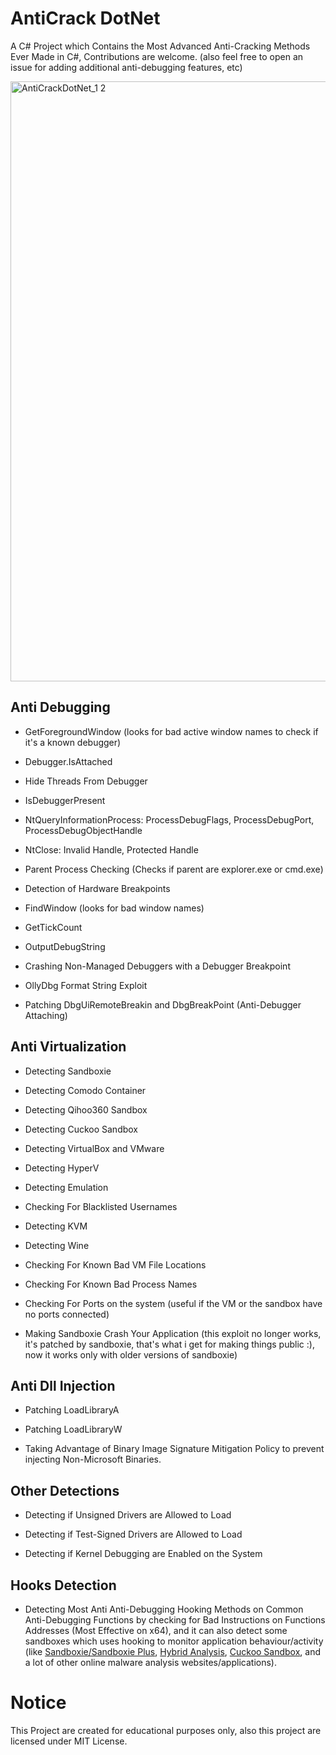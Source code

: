 # AntiCrack DotNet
A C# Project which Contains the Most Advanced Anti-Cracking Methods Ever Made in C#, Contributions are welcome. (also feel free to open an issue for adding additional anti-debugging features, etc)

<img width="960" alt="AntiCrackDotNet_1 2" src="https://user-images.githubusercontent.com/90452585/180578537-d3817dc7-6398-4c3b-b7aa-a46d6a604d45.PNG">

## Anti Debugging
* GetForegroundWindow (looks for bad active window names to check if it's a known debugger)

* Debugger.IsAttached

* Hide Threads From Debugger

* IsDebuggerPresent

* NtQueryInformationProcess: ProcessDebugFlags, ProcessDebugPort, ProcessDebugObjectHandle

* NtClose: Invalid Handle, Protected Handle

* Parent Process Checking (Checks if parent are explorer.exe or cmd.exe)

* Detection of Hardware Breakpoints

* FindWindow (looks for bad window names)

* GetTickCount

* OutputDebugString

* Crashing Non-Managed Debuggers with a Debugger Breakpoint

* OllyDbg Format String Exploit

* Patching DbgUiRemoteBreakin and DbgBreakPoint (Anti-Debugger Attaching)

## Anti Virtualization
* Detecting Sandboxie

* Detecting Comodo Container

* Detecting Qihoo360 Sandbox

* Detecting Cuckoo Sandbox

* Detecting VirtualBox and VMware

* Detecting HyperV

* Detecting Emulation

* Checking For Blacklisted Usernames

* Detecting KVM

* Detecting Wine

* Checking For Known Bad VM File Locations

* Checking For Known Bad Process Names

* Checking For Ports on the system (useful if the VM or the sandbox have no ports connected)

* Making Sandboxie Crash Your Application (this exploit no longer works, it's patched by sandboxie, that's what i get for making things public :), now it works only with older versions of sandboxie)

## Anti Dll Injection
* Patching LoadLibraryA

* Patching LoadLibraryW

* Taking Advantage of Binary Image Signature Mitigation Policy to prevent injecting Non-Microsoft Binaries.

## Other Detections
* Detecting if Unsigned Drivers are Allowed to Load

* Detecting if Test-Signed Drivers are Allowed to Load

* Detecting if Kernel Debugging are Enabled on the System

## Hooks Detection
* Detecting Most Anti Anti-Debugging Hooking Methods on Common Anti-Debugging Functions by checking for Bad Instructions on Functions Addresses (Most Effective on x64), and it can also detect some sandboxes which uses hooking to monitor application behaviour/activity (like <a href="https://github.com/sandboxie-plus/Sandboxie">Sandboxie/Sandboxie Plus</a>, <a href="https://www.hybrid-analysis.com">Hybrid Analysis</a>, <a href="https://cuckoosandbox.org/">Cuckoo Sandbox</a>, and a lot of other online malware analysis websites/applications).

# Notice
This Project are created for educational purposes only, also this project are licensed under MIT License.
